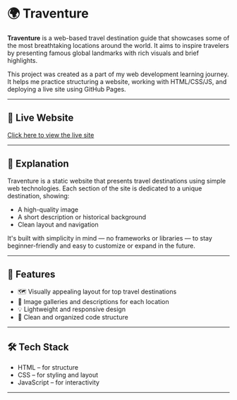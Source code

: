 # 🌍 Traventure

**Traventure** is a web-based travel destination guide that showcases some of the most breathtaking locations around the world. It aims to inspire travelers by presenting famous global landmarks with rich visuals and brief highlights.

This project was created as a part of my web development learning journey. It helps me practice structuring a website, working with HTML/CSS/JS, and deploying a live site using GitHub Pages.

---

## 🚀 Live Website

[Click here to view the live site](https://safia-zulfiqar.github.io/Traventure/)

---

## 🧾 Explanation

Traventure is a static website that presents travel destinations using simple web technologies. Each section of the site is dedicated to a unique destination, showing:

- A high-quality image  
- A short description or historical background  
- Clean layout and navigation  

 It's built with simplicity in mind — no frameworks or libraries — to stay beginner-friendly and easy to customize or expand in the future.

---

## 🧭 Features

- 🗺️ Visually appealing layout for top travel destinations  
- 📸 Image galleries and descriptions for each location  
- 💡 Lightweight and responsive design  
- 🎨 Clean and organized code structure  

---

## 🛠️ Tech Stack

- HTML – for structure  
- CSS – for styling and layout  
- JavaScript – for interactivity  

---
